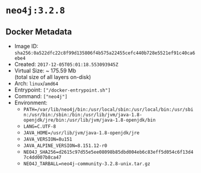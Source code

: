 # `neo4j:3.2.8`

## Docker Metadata

- Image ID: `sha256:0a522dfc22c8f99d135806f4b575a22455cefc440b728e5521ef91c40ca6ebe4`
- Created: `2017-12-05T05:01:18.553093945Z`
- Virtual Size: ~ 175.59 Mb  
  (total size of all layers on-disk)
- Arch: `linux`/`amd64`
- Entrypoint: `["/docker-entrypoint.sh"]`
- Command: `["neo4j"]`
- Environment:
  - `PATH=/var/lib/neo4j/bin:/usr/local/sbin:/usr/local/bin:/usr/sbin:/usr/bin:/sbin:/bin:/usr/lib/jvm/java-1.8-openjdk/jre/bin:/usr/lib/jvm/java-1.8-openjdk/bin`
  - `LANG=C.UTF-8`
  - `JAVA_HOME=/usr/lib/jvm/java-1.8-openjdk/jre`
  - `JAVA_VERSION=8u151`
  - `JAVA_ALPINE_VERSION=8.151.12-r0`
  - `NEO4J_SHA256=d2615c97d55e5ee08098b85dbd004eb6c83eff5d054c6f13d47c4dd007b8ca47`
  - `NEO4J_TARBALL=neo4j-community-3.2.8-unix.tar.gz`
